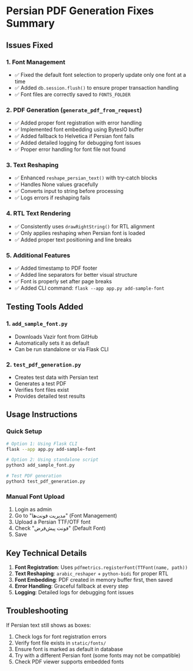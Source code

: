 # Persian PDF Generation Fixes Summary

## Issues Fixed

### 1. Font Management
- ✅ Fixed the default font selection to properly update only one font at a time
- ✅ Added `db.session.flush()` to ensure proper transaction handling
- ✅ Font files are correctly saved to `FONTS_FOLDER`

### 2. PDF Generation (`generate_pdf_from_request`)
- ✅ Added proper font registration with error handling
- ✅ Implemented font embedding using BytesIO buffer
- ✅ Added fallback to Helvetica if Persian font fails
- ✅ Added detailed logging for debugging font issues
- ✅ Proper error handling for font file not found

### 3. Text Reshaping
- ✅ Enhanced `reshape_persian_text()` with try-catch blocks
- ✅ Handles None values gracefully
- ✅ Converts input to string before processing
- ✅ Logs errors if reshaping fails

### 4. RTL Text Rendering
- ✅ Consistently uses `drawRightString()` for RTL alignment
- ✅ Only applies reshaping when Persian font is loaded
- ✅ Added proper text positioning and line breaks

### 5. Additional Features
- ✅ Added timestamp to PDF footer
- ✅ Added line separators for better visual structure
- ✅ Font is properly set after page breaks
- ✅ Added CLI command: `flask --app app.py add-sample-font`

## Testing Tools Added

### 1. `add_sample_font.py`
- Downloads Vazir font from GitHub
- Automatically sets it as default
- Can be run standalone or via Flask CLI

### 2. `test_pdf_generation.py`
- Creates test data with Persian text
- Generates a test PDF
- Verifies font files exist
- Provides detailed test results

## Usage Instructions

### Quick Setup
```bash
# Option 1: Using Flask CLI
flask --app app.py add-sample-font

# Option 2: Using standalone script
python3 add_sample_font.py

# Test PDF generation
python3 test_pdf_generation.py
```

### Manual Font Upload
1. Login as admin
2. Go to "مدیریت فونت‌ها" (Font Management)
3. Upload a Persian TTF/OTF font
4. Check "فونت پیش‌فرض" (Default Font)
5. Save

## Key Technical Details

1. **Font Registration**: Uses `pdfmetrics.registerFont(TTFont(name, path))`
2. **Text Reshaping**: `arabic_reshaper` + `python-bidi` for proper RTL
3. **Font Embedding**: PDF created in memory buffer first, then saved
4. **Error Handling**: Graceful fallback at every step
5. **Logging**: Detailed logs for debugging font issues

## Troubleshooting

If Persian text still shows as boxes:
1. Check logs for font registration errors
2. Verify font file exists in `static/fonts/`
3. Ensure font is marked as default in database
4. Try with a different Persian font (some fonts may not be compatible)
5. Check PDF viewer supports embedded fonts